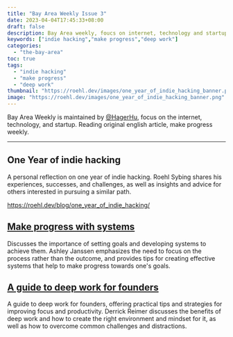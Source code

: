 ```yaml
---
title: "Bay Area Weekly Issue 3"
date: 2023-04-04T17:45:33+08:00
draft: false
description: Bay Area weekly, foucs on internet, technology and startup. One year of indie hacking is a thoughtful and informative reflection on the author's journey as an indie hacker, offering insights and advice for others interested in pursuing a similar path.
keywords: ["indie hacking","make progress","deep work"]
categories:
  - "the-bay-area"
toc: true
tags:
  - "indie hacking"
  - "make progress"
  - "deep work"
thumbnail: "https://roehl.dev/images/one_year_of_indie_hacking_banner.png"
image: "https://roehl.dev/images/one_year_of_indie_hacking_banner.png"
---
```


Bay Area Weekly is maintained by [@HagerHu](https://twitter.com/hagerhu), focus on the internet, technology, and startup. Reading original english article, make progress weekly.

---

## One Year of indie hacking

A personal reflection on one year of indie hacking. Roehl Sybing shares his experiences, successes, and challenges, as well as insights and advice for others interested in pursuing a similar path.

<https://roehl.dev/blog/one_year_of_indie_hacking/>

## [Make progress with systems](https://ashleyjanssen.com/set-direction-with-goals-make-progress-with-systems/)

Discusses the importance of setting goals and developing systems to achieve them. Ashley Janssen emphasizes the need to focus on the process rather than the outcome, and provides tips for creating effective systems that help to make progress towards one's goals.

## [A guide to deep work for founders](https://www.producthunt.com/stories/a-guide-to-deep-work-for-founders)

A guide to deep work for founders, offering practical tips and strategies for improving focus and productivity. Derrick Reimer discusses the benefits of deep work and how to create the right environment and mindset for it, as well as how to overcome common challenges and distractions.

